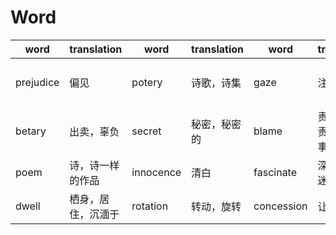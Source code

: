 # Word

|word|translation|word|translation|word|translation|word|translation|
|---|---|---|---|---|---|---|---|
|prejudice|偏见|potery|诗歌，诗集|gaze|注视，凝视|hive|蜂巢，封箱，喧闹地区|
|betary|出卖，辜负|secret|秘密，秘密的|blame|责怪，指责，（对坏事）负责|puzzl|迷惑，苦苦思索|
|poem|诗，诗一样的作品|innocence|清白|fascinate|深深吸引，迷住|anniversary|周年纪念日|
|dwell|栖身，居住，沉湎于|rotation|转动，旋转|concession|让步，妥协|fulfil|满足（希望）|